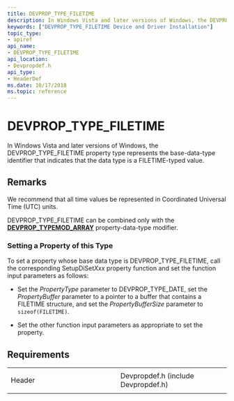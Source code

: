 ```yaml
---
title: DEVPROP_TYPE_FILETIME
description: In Windows Vista and later versions of Windows, the DEVPROP_TYPE_FILETIME property type represents the base-data-type identifier that indicates that the data type is a FILETIME-typed value.
keywords: ["DEVPROP_TYPE_FILETIME Device and Driver Installation"]
topic_type:
- apiref
api_name:
- DEVPROP_TYPE_FILETIME
api_location:
- Devpropdef.h
api_type:
- HeaderDef
ms.date: 10/17/2018
ms.topic: reference
---
```


# DEVPROP_TYPE_FILETIME


In Windows Vista and later versions of Windows, the DEVPROP_TYPE_FILETIME property type represents the base-data-type identifier that indicates that the data type is a FILETIME-typed value.

## Remarks

We recommend that all time values be represented in Coordinated Universal Time (UTC) units.

DEVPROP_TYPE_FILETIME can be combined only with the [**DEVPROP_TYPEMOD_ARRAY**](devprop-typemod-array.md) property-data-type modifier.

### Setting a Property of this Type

To set a property whose base data type is DEVPROP_TYPE_FILETIME, call the corresponding SetupDiSet*Xxx* property function and set the function input parameters as follows:

-   Set the *PropertyType* parameter to DEVPROP_TYPE_DATE, set the *PropertyBuffer* parameter to a pointer to a buffer that contains a FILETIME structure, and set the *PropertyBufferSize* parameter to `sizeof(FILETIME)`.

-   Set the other function input parameters as appropriate to set the property.

## Requirements

<table>
<colgroup>
<col width="50%" />
<col width="50%" />
</colgroup>
<tbody>
<tr class="odd">
<td align="left"><p>Header</p></td>
<td align="left">Devpropdef.h (include Devpropdef.h)</td>
</tr>
</tbody>
</table>

 

 





